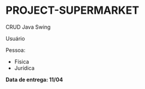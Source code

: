 # PROJECT-SUPERMARKET

CRUD Java Swing 

Usuário

Pessoa:	
* Física
* Jurídica
	
**Data de entrega: 11/04**

